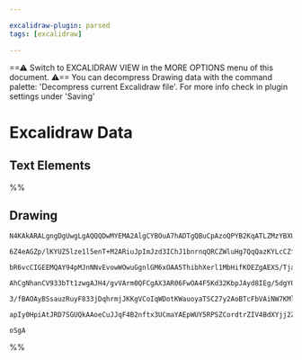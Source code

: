 ```yaml
---

excalidraw-plugin: parsed
tags: [excalidraw]

---
```

==⚠  Switch to EXCALIDRAW VIEW in the MORE OPTIONS menu of this document. ⚠== You can decompress Drawing data with the command palette: 'Decompress current Excalidraw file'. For more info check in plugin settings under 'Saving'


# Excalidraw Data
## Text Elements
%%
## Drawing
```compressed-json
N4KAkARALgngDgUwgLgAQQQDwMYEMA2AlgCYBOuA7hADTgQBuCpAzoQPYB2KqATLZMzYBXUtiRoIACyhQ4zZAHoFAc0JRJQgEYA6bGwC2CgF7N6hbEcK4OCtptbErHALRY8RMpWdx8Q1TdIEfARcZgRmBShcZQUebQA2bQB2GjoghH0EDihmbgBtcDBQMBKIEm4IAHEARwAlAA4ATQB5WoAxVJLIWEQKqCwoTtLMbmck+IAGbQBWJIAWevqkgE54

6Z4eAGZp/lKYUZ5lze1l5enT+M2ARiuJpImJzd3IChJ1bnrnqQRCZWluHg7QqQazKYLcCZfZhQUhsADWCAAwmx8GxSBUAMRXBDY7FDSCaXDYOHKWFCDjEZGo9ESGHWZhwXCBbL4iAAM0I+HwAGVYOCJIIPKzobCEQB1N6SAFQmHwhC8mD89CC8pfMl/DjhXJoK5fNiM7BqfY6h5fUnCOAASWI2tQeQAul82eRMtbuBwhFyvoQKVgKrgJqyyRTNcx

bR6vcCIGEEMQAY94pMJnNNvEvowWOwuGgnlGM6xOAA5ThibhXerl1MbHifKOEZgAEXS/TjaBhQgQX00wgpAFFgplsuHPfgvkI4MRcC2y0lNvVNsnlks5tNdVGiBw4e6R19UcTY9w2QQwl9+phBhIg5QACoDCqstmcKDcwhGcS8SFRx/ZNq4fSc41UCBLpoAGABBIhlGzdBgjZQZ0yYKBzAICDfmg6B9VZPRslwH0mDdNAI1HKM0V+H0CFvc97y+X

AhCgNhanCV933bTt1zwgAJH4/gvVArm0QFCgAX3AR06FwOA4F5Kd32KbpJAyd8IEg/5dgYQgEAoAAhIkSWDSkUTRTE2RM0yhggbARGZKBLX6fReVFJFDJpdAsRxdzzMs0hrNsjIdOJc1yQM6k+nIDgGSZLJ4MKCyrKi3z9DaTkeT5JSVTjNSvJ8uyHLlCViHeNA+BirL4py2UEQVJVoxRVUSri7IEtqYQNS1MtMoamy7OaA0jTLU16u8sqMjaJ9f

3/fBAOAyBSsauzRuyF833jDqhrmjJKKgVCoIqWDotKWauoyaTSC27y2AoBTcFbVAiNW7KMl7CkwPOy6QhuiAmVhKh7uG/QXu+694CU/TzOYbBYS5AAND45kSOcjkBK5pk2OZy2WNTwch/BGm4WckgSaZ6hXOHxnWTZitKIw2AMbg5MgegCA7CEEiWFHhN+9b9GaoLQ1tCBQbU0kSCW98eE/UpheIXkEDgbhpogKWAFk2GIBAntwTRghuo98BPGKp

apIy0HpiAtJRD7SGUQkAAoeCuJJqF4B2nftx3UCmaYAEpWUY5RPSZCordtrZIV4BdXYjj2Zh9jnBus3KER6pDOGHSNSmdP8EEY31SB9ZQ6ajLJNe17hWK+bAiDlttSA7L4OCzsva7YkDhCgDcWObuPSjsAArBBsBybkG7gFW1Y1rWDzQXX9dKIkkMYa8afwQuQJ6NL0kHrMsKEaEDCB3pCJ3dc2H3HXjxb0p8FCLat8X5fty5YTwCE/h2U5cI6ZE

oSgA
```
%%